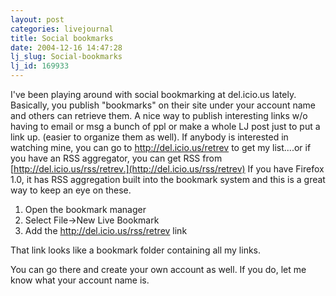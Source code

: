 ```yaml
---
layout: post
categories: livejournal
title: Social bookmarks
date: 2004-12-16 14:47:28
lj_slug: Social-bookmarks
lj_id: 169933
---
```

I've been playing around with social bookmarking at del.icio.us lately. Basically, you publish "bookmarks" on their site under your account name and others can retrieve them. A nice way to publish interesting links w/o having to email or msg a bunch of ppl or make a whole LJ post just to put a link up. (easier to organize them as well). If anybody is interested in watching mine, you can go to <http://del.icio.us/retrev> to get my list....or if you have an RSS aggregator, you can get RSS from [http://del.icio.us/rss/retrev.](http://del.icio.us/rss/retrev) If you have Firefox 1.0, it has RSS aggregation built into the bookmark system and this is a great way to keep an eye on these.



  1. Open the bookmark manager
  2. Select File-&gt;New Live Bookmark
  3. Add the http://del.icio.us/rss/retrev link



That link looks like a bookmark folder containing all my links.  



You can go there and create your own account as well. If you do, let me know what your account name is.
